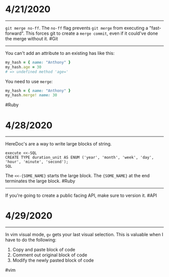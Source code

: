 # 4/21/2020
---
`git merge no-ff`. The `no-ff` flag prevents `git merge` from executing a "fast-forward". This forces git to create a `merge commit`, even if it could've done the merge without it. 
&#35;Git

---
You can't add an attribute to an existing has like this:
```ruby
my_hash = { name: "Anthony" }
my_hash.age = 30
# => undefined method 'age='
```
You need to use `merge`:
```ruby
my_hash = { name: "Anthony" }
my_hash.merge! name: 30
```
&#35;Ruby

# 4/28/2020
---
HereDoc's are a way to write large blocks of string.
```
execute <<-SQL
CREATE TYPE duration_unit AS ENUM ('year', 'month', 'week', 'day', 'hour', 'minute', 'second');
SQL
```
The `<<-{SOME_NAME}` starts the large block. The `{SOME_NAME}` at the end terminates the large block.
&#35;Ruby

---
If you're going to create a public facing API, make sure to version it.
&#35;API

# 4/29/2020
---
In vim visual mode, `gv` gets your last visual selection. This is valuable when I have to do the following:
1. Copy and paste block of code
2. Comment out original block of code
3. Modify the newly pasted block of code

&#35;vim
